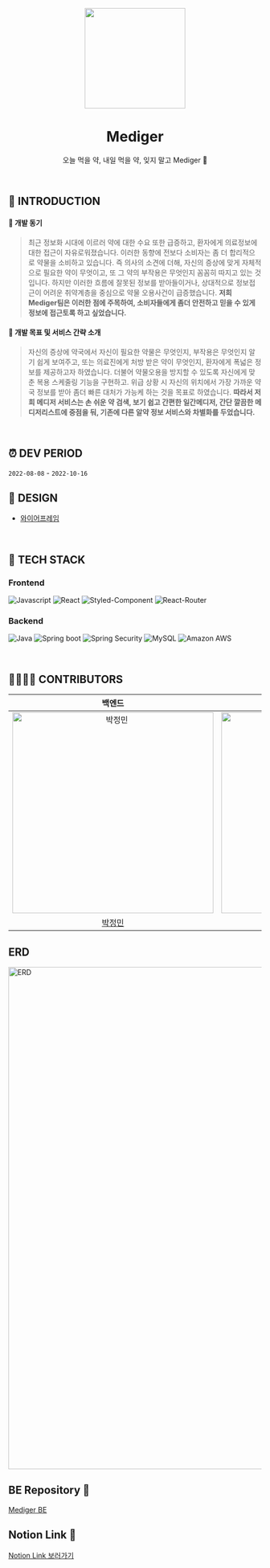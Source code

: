 <p align="middle">
<img width="200px;" src="https://velog.velcdn.com/images/cil05265/post/220ace96-1f70-4714-8390-7497de4359d5/image.png"/>
</p>

<h1 align="middle">Mediger</h1>

<p align="middle">오늘 먹을 약, 내일 먹을 약, 잊지 말고 Mediger 💊</p>
<br/>

## 📝 INTRODUCTION

#### 💊 개발 동기
> 최근 정보화 시대에 이르러 약에 대한 수요 또한 급증하고, 환자에게 의료정보에 대한 접근이 자유로워졌습니다. 이러한 동향에 전보다 소비자는 좀 더 합리적으로 약물을 소비하고 있습니다. 즉 의사의 소견에 더해, 자신의 증상에 맞게 자체적으로 필요한 약이 무엇이고, 또 그 약의 부작용은 무엇인지 꼼꼼히 따지고 있는 것입니다. 하지만 이러한 흐름에 잘못된 정보를 받아들이거나, 상대적으로 정보접근이 어려운 취약계층을 중심으로 약물 오용사건이 급증했습니다. **저희 Mediger팀은 이러한 점에 주목하여, 소비자들에게 좀더 안전하고 믿을 수 있게 정보에 접근토록 하고 싶었습니다.**


#### 💊 개발 목표 및 서비스 간략 소개
> 자신의 증상에 약국에서 자신이 필요한 약물은 무엇인지, 부작용은 무엇인지 알기 쉽게 보여주고, 또는 의료진에게 처방 받은 약이 무엇인지, 환자에게 폭넓은 정보를 제공하고자 하였습니다. 더불어 약물오용을 방지할 수 있도록 자신에게 맞춘 복용 스케줄링 기능을 구현하고. 위급 상황 시 자신의 위치에서 가장 가까운 약국 정보를 받아 좀더 빠른 대처가 가능케 하는 것을 목표로 하였습니다. **따라서 저희 메디저 서비스는 손 쉬운 약 검색, 보기 쉽고 간편한 일간메디저, 간단 깔끔한 메디저리스트에 중점을 둬, 기존에 다른 알약 정보 서비스와 차별화를 두었습니다.**


<br/>

## ⏰ DEV PERIOD
`2022-08-08` - `2022-10-16`
<br/>

## 🎨 DESIGN
- [와이어프레임](https://www.figma.com/file/gskrs6EakmR3aS3IjoYogu/mediger-fin?node-id=0%3A1)
<br/>

## 🔨 TECH STACK
### Frontend

<img alt="Javascript" src ="https://img.shields.io/badge/JavaScript-F7DF1E.svg?&logo=JavaScript&logoColor=white"/> <img alt="React" src ="https://img.shields.io/badge/React-61DAFB.svg?&logo=React&logoColor=white"/>
<img alt="Styled-Component" src ="https://img.shields.io/badge/Styled Components-DB7093.svg?&logo=styled-components&logoColor=white"/>
<img alt="React-Router" src ="https://img.shields.io/badge/React Router-CA4245.svg?&logo=React Router&logoColor=white"/>

### Backend

<img alt="Java" src ="https://img.shields.io/badge/Java-007396.svg?&logo=Java&logoColor=white"/> <img alt="Spring boot" src ="https://img.shields.io/badge/Spring boot-6DB33F.svg?&logo=Spring boot&logoColor=white"/>
<img alt="Spring Security" src ="https://img.shields.io/badge/Spring Security-6DB33F.svg?&logo=Spring Security&logoColor=white"/>
<img alt="MySQL" src ="https://img.shields.io/badge/MySQL-4479A1.svg?&logo=MySQL&logoColor=white"/>
<img alt="Amazon AWS" src ="https://img.shields.io/badge/Amazon AWS-232F3E.svg?&logo=Amazon AWS&logoColor=white"/>

<br/>

## 👨‍👨‍👧‍👧 CONTRIBUTORS

|                                                                   백엔드                                                                    |                                                                   백엔드                                                                    |                                                                 프론트엔드                                                                 |                                                                 프론트엔드                                                                 |                                                                  
| :-----------------------------------------------------------------------------------------------------------------------------------------: | :-----------------------------------------------------------------------------------------------------------------------------------------: | :----------------------------------------------------------------------------------------------------------------------------------------: | :----------------------------------------------------------------------------------------------------------------------------------------: | 
| <img src="https://velog.velcdn.com/images/cil05265/post/a8173425-c954-4cad-9614-de98dcd4b7f5/image.jpeg" width=400px alt="박정민"/> | <img src="https://velog.velcdn.com/images/cil05265/post/74e299fc-20b6-4b03-841a-9eded56fdc29/image.png" width=400px alt="이지윤"/> | <img src="https://user-images.githubusercontent.com/87658765/165192815-1afc0b99-afc2-452f-8328-0038d1407f90.png" width=400px alt="유지아"> | <img src="https://velog.velcdn.com/images/cil05265/post/583e36bf-885b-4539-b3d7-5c7751503de7/image.png" width=400px alt="명지우"> |
|                                                    [박정민](https://github.com/bluemudd)                                                    |                                                    [이지윤](https://github.com/dd-jiyun)                                                    |                                                 [유지아](https://github.com/yujiah-github)                                                 |                                                    [명지우](https://github.com/MyungJiwoo)                                                     |


## ERD
<img src="https://velog.velcdn.com/images/cil05265/post/ab5c8b23-61f3-4c6d-b548-eb195c6b6f88/image.png" width=1000px alt="ERD"/>

## BE Repository 💊

[Mediger BE](https://github.com/ITCompetition-Mediger/Mediger-backend-API)

## Notion Link 💊
[Notion Link 보러가기](https://silky-dianella-aea.notion.site/Mediger-4dc6427b62af4ad48f0c70842dc7d16b)
